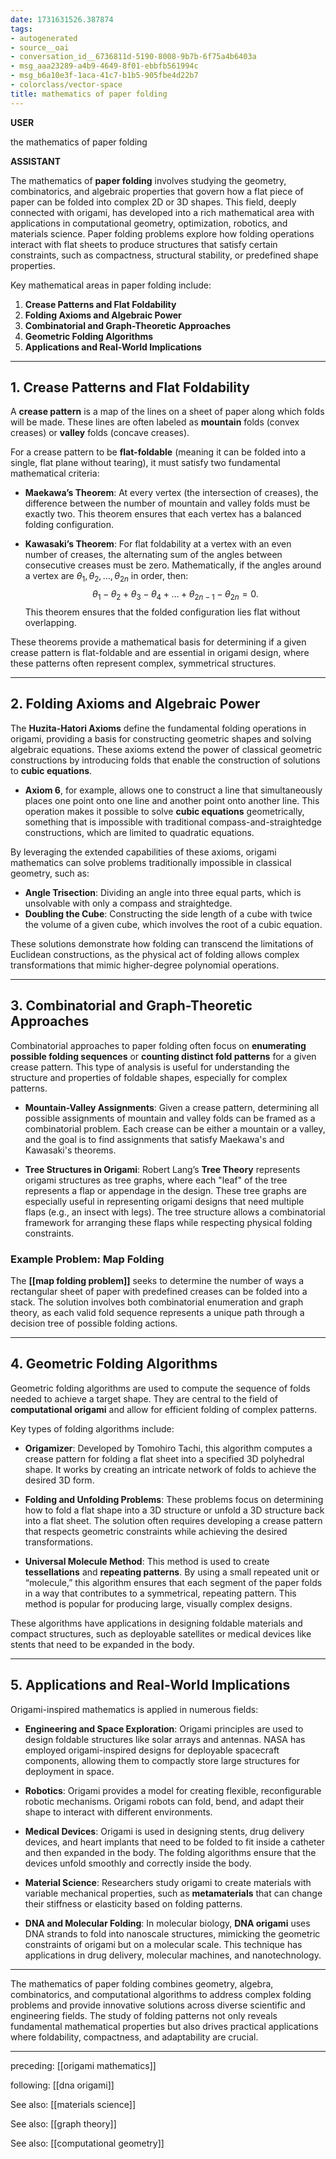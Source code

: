 ```yaml
---
date: 1731631526.387874
tags:
- autogenerated
- source__oai
- conversation_id__6736811d-5190-8008-9b7b-6f75a4b6403a
- msg_aaa23289-a4b9-4649-8f01-ebbfb561994c
- msg_b6a10e3f-1aca-41c7-b1b5-905fbe4d22b7
- colorclass/vector-space
title: mathematics of paper folding
---
```


**USER**

the mathematics of paper folding


**ASSISTANT**

The mathematics of **paper folding** involves studying the geometry, combinatorics, and algebraic properties that govern how a flat piece of paper can be folded into complex 2D or 3D shapes. This field, deeply connected with origami, has developed into a rich mathematical area with applications in computational geometry, optimization, robotics, and materials science. Paper folding problems explore how folding operations interact with flat sheets to produce structures that satisfy certain constraints, such as compactness, structural stability, or predefined shape properties.

Key mathematical areas in paper folding include:

1. **Crease Patterns and Flat Foldability**
2. **Folding Axioms and Algebraic Power**
3. **Combinatorial and Graph-Theoretic Approaches**
4. **Geometric Folding Algorithms**
5. **Applications and Real-World Implications**

---

## 1. Crease Patterns and Flat Foldability

A **crease pattern** is a map of the lines on a sheet of paper along which folds will be made. These lines are often labeled as **mountain** folds (convex creases) or **valley** folds (concave creases).

For a crease pattern to be **flat-foldable** (meaning it can be folded into a single, flat plane without tearing), it must satisfy two fundamental mathematical criteria:

- **Maekawa’s Theorem**: At every vertex (the intersection of creases), the difference between the number of mountain and valley folds must be exactly two. This theorem ensures that each vertex has a balanced folding configuration.
  
- **Kawasaki’s Theorem**: For flat foldability at a vertex with an even number of creases, the alternating sum of the angles between consecutive creases must be zero. Mathematically, if the angles around a vertex are $\theta_1, \theta_2, \dots, \theta_{2n}$ in order, then:
  $$
  \theta_1 - \theta_2 + \theta_3 - \theta_4 + \dots + \theta_{2n-1} - \theta_{2n} = 0.
  $$
This theorem ensures that the folded configuration lies flat without overlapping.

These theorems provide a mathematical basis for determining if a given crease pattern is flat-foldable and are essential in origami design, where these patterns often represent complex, symmetrical structures.

---

## 2. Folding Axioms and Algebraic Power

The **Huzita-Hatori Axioms** define the fundamental folding operations in origami, providing a basis for constructing geometric shapes and solving algebraic equations. These axioms extend the power of classical geometric constructions by introducing folds that enable the construction of solutions to **cubic equations**.

- **Axiom 6**, for example, allows one to construct a line that simultaneously places one point onto one line and another point onto another line. This operation makes it possible to solve **cubic equations** geometrically, something that is impossible with traditional compass-and-straightedge constructions, which are limited to quadratic equations.

By leveraging the extended capabilities of these axioms, origami mathematics can solve problems traditionally impossible in classical geometry, such as:
  - **Angle Trisection**: Dividing an angle into three equal parts, which is unsolvable with only a compass and straightedge.
  - **Doubling the Cube**: Constructing the side length of a cube with twice the volume of a given cube, which involves the root of a cubic equation.

These solutions demonstrate how folding can transcend the limitations of Euclidean constructions, as the physical act of folding allows complex transformations that mimic higher-degree polynomial operations.

---

## 3. Combinatorial and Graph-Theoretic Approaches

Combinatorial approaches to paper folding often focus on **enumerating possible folding sequences** or **counting distinct fold patterns** for a given crease pattern. This type of analysis is useful for understanding the structure and properties of foldable shapes, especially for complex patterns.

- **Mountain-Valley Assignments**: Given a crease pattern, determining all possible assignments of mountain and valley folds can be framed as a combinatorial problem. Each crease can be either a mountain or a valley, and the goal is to find assignments that satisfy Maekawa's and Kawasaki's theorems.

- **Tree Structures in Origami**: Robert Lang’s **Tree Theory** represents origami structures as tree graphs, where each "leaf" of the tree represents a flap or appendage in the design. These tree graphs are especially useful in representing origami designs that need multiple flaps (e.g., an insect with legs). The tree structure allows a combinatorial framework for arranging these flaps while respecting physical folding constraints.

### Example Problem: Map Folding

The **[[map folding problem]]** seeks to determine the number of ways a rectangular sheet of paper with predefined creases can be folded into a stack. The solution involves both combinatorial enumeration and graph theory, as each valid fold sequence represents a unique path through a decision tree of possible folding actions.

---

## 4. Geometric Folding Algorithms

Geometric folding algorithms are used to compute the sequence of folds needed to achieve a target shape. They are central to the field of **computational origami** and allow for efficient folding of complex patterns.

Key types of folding algorithms include:

- **Origamizer**: Developed by Tomohiro Tachi, this algorithm computes a crease pattern for folding a flat sheet into a specified 3D polyhedral shape. It works by creating an intricate network of folds to achieve the desired 3D form.

- **Folding and Unfolding Problems**: These problems focus on determining how to fold a flat shape into a 3D structure or unfold a 3D structure back into a flat sheet. The solution often requires developing a crease pattern that respects geometric constraints while achieving the desired transformations.

- **Universal Molecule Method**: This method is used to create **tessellations** and **repeating patterns**. By using a small repeated unit or “molecule,” this algorithm ensures that each segment of the paper folds in a way that contributes to a symmetrical, repeating pattern. This method is popular for producing large, visually complex designs.

These algorithms have applications in designing foldable materials and compact structures, such as deployable satellites or medical devices like stents that need to be expanded in the body.

---

## 5. Applications and Real-World Implications

Origami-inspired mathematics is applied in numerous fields:

- **Engineering and Space Exploration**: Origami principles are used to design foldable structures like solar arrays and antennas. NASA has employed origami-inspired designs for deployable spacecraft components, allowing them to compactly store large structures for deployment in space.

- **Robotics**: Origami provides a model for creating flexible, reconfigurable robotic mechanisms. Origami robots can fold, bend, and adapt their shape to interact with different environments.

- **Medical Devices**: Origami is used in designing stents, drug delivery devices, and heart implants that need to be folded to fit inside a catheter and then expanded in the body. The folding algorithms ensure that the devices unfold smoothly and correctly inside the body.

- **Material Science**: Researchers study origami to create materials with variable mechanical properties, such as **metamaterials** that can change their stiffness or elasticity based on folding patterns.

- **DNA and Molecular Folding**: In molecular biology, **DNA origami** uses DNA strands to fold into nanoscale structures, mimicking the geometric constraints of origami but on a molecular scale. This technique has applications in drug delivery, molecular machines, and nanotechnology.

---

The mathematics of paper folding combines geometry, algebra, combinatorics, and computational algorithms to address complex folding problems and provide innovative solutions across diverse scientific and engineering fields. The study of folding patterns not only reveals fundamental mathematical properties but also drives practical applications where foldability, compactness, and adaptability are crucial.


---

preceding: [[origami mathematics]]  


following: [[dna origami]]

See also: [[materials science]]


See also: [[graph theory]]


See also: [[computational geometry]]